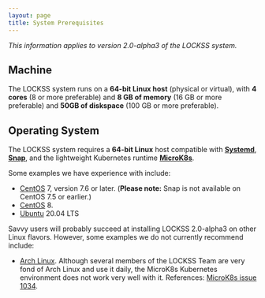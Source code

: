 ```yaml
---
layout: page
title: System Prerequisites
---
```


*This information applies to version 2.0-alpha3 of the LOCKSS system.*

## Machine

The LOCKSS system runs on a **64-bit Linux host** (physical or virtual), with **4 cores** (8 or more preferable) and **8 GB of memory** (16 GB or more preferable) and **50GB of diskspace** (100 GB or more preferable).

## Operating System

The LOCKSS system requires a **64-bit Linux** host compatible with [**Systemd**](https://www.freedesktop.org/wiki/Software/systemd/), [**Snap**](https://snapcraft.io/docs/installing-snapd), and the lightweight Kubernetes runtime [**MicroK8s**](https://microk8s.io/).

Some examples we have experience with include:

*   [CentOS](https://www.centos.org/) 7, version 7.6 or later. (**Please note:** Snap is not available on CentOS 7.5 or earlier.)
*   [CentOS](https://www.centos.org/) 8.
*   [Ubuntu](https://ubuntu.com/) 20.04 LTS

Savvy users will probably succeed at installing LOCKSS 2.0-alpha3 on other Linux flavors. However, some examples we do not currently recommend include:

*   [Arch Linux](https://www.archlinux.org/). Although several members of the LOCKSS Team are very fond of Arch Linux and use it daily, the MicroK8s Kubernetes environment does not work very well with it. References: [MicroK8s issue 1034](https://github.com/ubuntu/microk8s/issues/1034).

